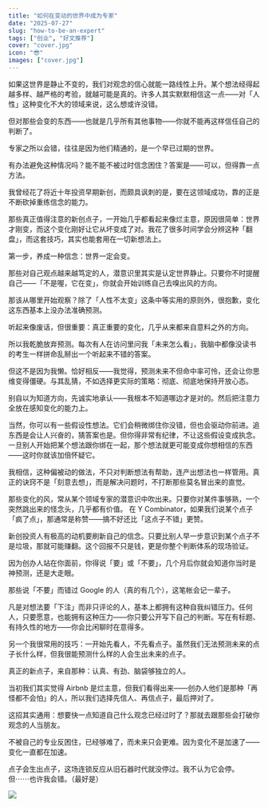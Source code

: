 ```yaml
---
title: "如何在变动的世界中成为专家"
date: "2025-07-27"
slug: "how-to-be-an-expert"
tags: ["创业", "好文推荐"]
cover: "cover.jpg"
icon: "😎"
images: ["cover.jpg"]
---
```

如果这世界是静止不变的，我们对观念的信心就能一路线性上升。某个想法经得起越多样、越严格的考验，就越可能是真的。许多人其实默默相信这一点——对「人性」这种变化不大的领域来说，这么想或许没错。



但对那些会变的东西——也就是几乎所有其他事物——你就不能再这样信任自己的判断了。



专家之所以会错，往往是因为他们精通的，是一个早已过期的世界。



有办法避免这种情况吗？能不能不被过时信念困住？答案是——可以，但得靠一点方法。



我曾经花了将近十年投资早期新创，而颇具讽刺的是，要在这领域成功，靠的正是不断砍掉重练信念的能力。



那些真正值得注意的新创点子，一开始几乎都看起来像烂主意，原因很简单：世界才刚变，而这个变化刚好让它从坏变成了对。我花了很多时间学会分辨这种「翻盘」，而这套技巧，其实也能套用在一切新想法上。



第一步，养成一种信念：世界一定会变。



那些对自己观点越来越笃定的人，潜意识里其实是认定世界静止。只要你不时提醒自己——「不是喔，它在变」，你就会开始训练自己去嗅出风的方向。



那该从哪里开始观察？除了「人性不太变」这条中等实用的原则外，很抱歉，变化这东西基本上没办法准确预测。



听起来像废话，但很重要：真正重要的变化，几乎从来都来自意料之外的方向。



所以我乾脆放弃预测。每次有人在访问里问我「未来怎么看」，我脑中都像没读书的考生一样拼命乱掰出一个听起来不错的答案。



但这不是因为我懒。恰好相反——我觉得，预测未来不但命中率可怜，还会让你思维变得僵硬。与其乱猜，不如选择更实际的策略：彻底、彻底地保持开放心态。



别自以为知道方向，先诚实地承认——我根本不知道哪边才是对的。然后把注意力全放在感知变化的能力上。



当然，你可以有一些假设性想法。它们会稍微绑住你没错，但也会驱动你前进。追东西是会让人兴奋的，猜答案也是。但你得非常有纪律，不让这些假设变成执念。
一旦别人开始把某个想法跟你绑在一起，那个想法就更可能变成你想相信的东西——这时你就该加倍怀疑它。



我相信，这种偏被动的做法，不只对判断想法有帮助，连产出想法也一样管用。真正的诀窍不是「刻意去想」，而是解决问题时，不打断那些莫名冒出来的直觉。



那些变化的风，常从某个领域专家的潜意识中吹出来。只要你对某件事够熟，一个突然跳出来的怪念头，几乎都有价值。
在 Y Combinator，如果我们说某个点子「疯了点」，那通常是称赞——搞不好还比「这点子不错」更赞。



新创投资人有极高的动机要刷新自己的信念。只要比别人早一步意识到某个点子不是垃圾，那就可能赚翻。这个回报不只是钱，更是你整个判断体系的现场验证。



因为创办人站在你面前，你得说「要」或「不要」，几个月后你就会知道你当时是神预测，还是大走眼。



那些说「不要」而错过 Google 的人（真的有几个），这笔帐会记一辈子。



凡是对想法要「下注」而非只评论的人，基本上都拥有这种自我纠错压力。任何人，只要愿意，也能拥有这种压力——你只要公开写下自己的判断。写在有标题、有持久性的地方——你会比闲聊时在意得多。



另一个我很常用的技巧：一开始先看人，不先看点子。虽然我们无法预测未来的点子长什么样，但我很能预测什么样的人会生出未来的点子。



真正的新点子，来自那种：认真、有劲、脑袋够独立的人。



当初我们其实觉得 Airbnb 是烂主意，但我们看得出来——创办人他们是那种「再怪都不会怕」的人，所以我们选择先信人、再信点子，最后押对了。



这招其实通用：想要快一点知道自己什么观念已经过时了？那就去跟那些会打破你观念的人当朋友。



不被自己的专业反困住，已经够难了，而未来只会更难。因为变化不是加速了——变化一直都在加速。



点子会生出点子，这场连锁反应从旧石器时代就没停过。我不认为它会停。
但⋯⋯也许我会错。（最好是）




![](https://prod-files-secure.s3.us-west-2.amazonaws.com/112d0858-5090-4d34-a606-b75eb8d65fd2/46476355-9cf3-4e99-9b7a-3531bc426380/1000202064.png?X-Amz-Algorithm=AWS4-HMAC-SHA256&X-Amz-Content-Sha256=UNSIGNED-PAYLOAD&X-Amz-Credential=ASIAZI2LB466WSUNXR3V%2F20250820%2Fus-west-2%2Fs3%2Faws4_request&X-Amz-Date=20250820T164115Z&X-Amz-Expires=3600&X-Amz-Security-Token=IQoJb3JpZ2luX2VjEJH%2F%2F%2F%2F%2F%2F%2F%2F%2F%2FwEaCXVzLXdlc3QtMiJHMEUCIF6XLWfUVElbSEWabxcIiIfkJoru%2FDQAFN5vY3KQ6vRnAiEA9NmHMrAhmH3M1fapVC59t5P7F6GNBmUjcryev4DX9iUqiAQI2v%2F%2F%2F%2F%2F%2F%2F%2F%2F%2FARAAGgw2Mzc0MjMxODM4MDUiDMyeBtsjAmv%2FCLVE7SrcAwMQo0Q0B5WVmk9PAEEc2RcPxla8hGHITfHG3EXi9mOtiTcMO8QPoQsqIqjSAGyvB8DLRrjH13dkl6M%2Bh43khlKhPkkSyXwpbc%2BI2Bvg2sJjXIYRavYhz02dUaivQyb0IC0%2FMlw1gZ0qzgfnZQGTiTrTsLM00kX9HssQnqyQTVlbDHrLxsXwcA6WF7gPXcW%2FpWfmrdZH5L%2BaUCacQdQaYwIlGSBcmwokJBSl8OpU%2Fuk8uTepkdl%2Bua3ajybSarcaEhYgnluvYFCO1j6VE%2Fom%2B%2B7TDAOXNtEC9s7kufzBv45VN9ZBlJl5zf1kVP8ORaLUvrqMqzrNqKzqIMy%2FDeARSkDnkUQtbFoHJv2RDXcdkbSR8vCPdVoc%2BX%2Brn2z%2FOfd5JHRV2i52%2B%2BBK2yD%2BgotrQ46c8cNvO5iezqbDDF5mfNxTj244QrXUMF2dy5w6F5bHGnyXTnVlnqrnZpHT8G5ApBZK3YMyo8UjBP8u%2BcIxh8QlqEDpeXt%2FbJ3tz%2BC3YlVp9QoEAfX9uVLMIswS%2FhdJv3AydoGpnH7MZLTMai5uhXmOfPpMwK4Ur%2FlCORbNGwkq5rcMuDoSosi4G0zVwHUlZmrgo0N0LHPPpAJNa2KrwIepgrVqhryVPTAPJD8IMLDwl8UGOqUBP%2BrEF6VsQqSAcHqR9DC0GSkYkyHJsWBK70mjoHGg3z9cueJXmKbkZCV1N6BfrOWoImDeKUwn6hrlO5uc2V0JbXQVdd8VHllnFMBADlIo3nV%2Byuvwjrhce8Bxu%2F0cjgqbGpz2yKi59EsVcm%2BbdpuG5X7LQm2o024gccC8Td10AdsVe0g2F53dLGijAzoTJzu%2BrGtTlEphZaluMOnoDzsaejy5CDkx&X-Amz-Signature=6a29edf1223c9faab443649fb034bdc3eaa66dd90f76e9c222b138eb690e81e9&X-Amz-SignedHeaders=host&x-amz-checksum-mode=ENABLED&x-id=GetObject)

